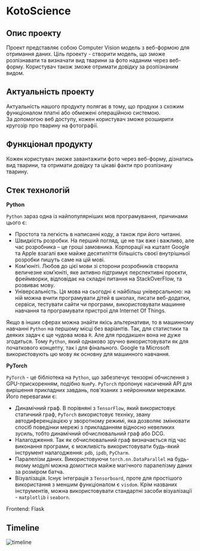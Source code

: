 # KotoScience

## Опис проекту
Проект представляє собою Computer Vision модель з веб-формою для отримання даних.
Ціль проекту - створити модель, що зможе розпізнавати та визначати вид тварини за фото
наданим через веб-форму. Користувач також зможе отримати довідку за розпізнаним видом.

## Актуальність проекту
Актуальність нашого продукту полягає в тому, що продуки з схожим функціоналом платні або обмежені операційною системою.  
За допомогою веб доступу, кожен користувач зможе розширити кругозір про тварину на фотографії.
## Функціонал продукту
Кожен користувач зможе завантажити фото через веб-форму, дізнатись вид тварини, та
отримати довідку та цікаві факти про розпізнану тварину. 

## Стек технологій

**Python**

`Python` зараз одна із найпопулярніших мов програмування, причинами цього є:
* Простота та легкість в написанні коду, а також при його читанні.
* Швидкість розробки. На перший погляд, це не так вже і важливо, але час розробника – це гроші замовника. Корпорації на кшталт Google та Apple взагалі вже майже десятиліття більшість своєї внутрішньої розробки пишуть саме на цій мові.
* Ком’юніті. Любов до цієї мови зі сторони розробників створила величезне ком’юніті, яке активно підтримує перспективні проєкти, фреймворки, відповідає на складні питання на StackOverFlow, та розвиває мову.
* Універсальність. Ця мова на сьогодні є найбільш універсальною: на ній можна вчити програмувати дітей в школах, писати веб-додатки, сервіси, тестувати сайти чи програми, використовувати машинне навчання та програмувати пристрої для Internet Of Things.

Якщо в інших сферах можна знайти якісь альтернативи, то в машинному навчанні `Python` на першому місці без варіантів. Так, для статистики та деяких задач є ще чудова мова `R`. Але для продакшен вона не дуже згодиться. Тому `Python`, який однаково зручно використовувати як для початкового концепту, так і для фінального. Google та Microsoft використовують цю мову як основну для машинного навчання.

**PyTorch**

`PyTorch` - це бібліотека на `Python`, що забезпечує тензорні обчислення з GPU-прискоренням, подібно `NumPy`. `PyTorch` пропонує насичений API для вирішення прикладних завдань, пов'язаних з нейронними мережами. Його перевагами є:
* Динамічний граф. В порівняні з `TensorFlow`, який використовує статичний граф, `PyTorch` використовує техніку, звану автодиференціацією у зворотному режимі, яка дозволяє змінювати спосіб поведінки мережі з прикладанням відносно невеликих зусиль, тобто динамічний обчислювальний граф або DCG.
* Налагодження. Так як обчислювальний граф визначається під час виконання програми, є можливість використовувати будь-який інструмент налагодження: `pdb`, `ipdb`, `PyCharm`.
* Паралелізм даних. Використовуючи `torch.nn.DataParallel` на будь-якому модулі можна домогтися майже магічного паралелізму даних за розміром батча.
* Візуалізація. Існує інтеграція з `Tensorboard`, проте для простішого використання з меншим функціоналом є `visdom`. Крім названих інструментів, можна використовувати стандартні засоби візуалізації - `matplotlib` і `seaborn`.

Frontend: Flask

## Timeline

![timeline](https://github.com/shooterdimon/KotoScience/blob/main/timeline/timeline.png)
